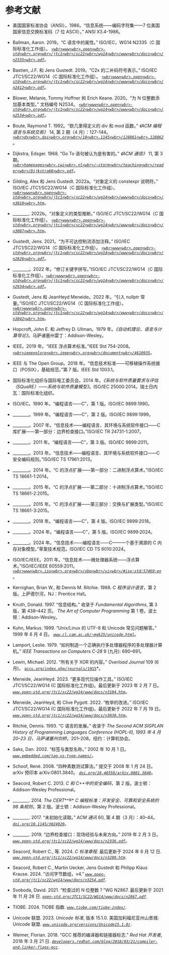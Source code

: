 <hgroup>

# <samp class="SANS_Dogma_OT_Bold_B_11">参考文献</samp>

</hgroup>

+   美国国家标准协会（ANSI）。1986。“信息系统——编码字符集——7 位美国国家信息交换标准码（7 位 ASCII）。” ANSI X3.4-1986。

+   Ballman, Aaron. 2019。“C 语言中的属性。” ISO/IEC，WG14 N2335（C 国际标准化工作组）。 *[`<wbr>www<wbr>.open<wbr>-std<wbr>.org<wbr>/jtc1<wbr>/sc22<wbr>/wg14<wbr>/www<wbr>/docs<wbr>/n2335<wbr>.pdf`](http://www.open-std.org/jtc1/sc22/wg14/www/docs/n2335.pdf)*。

+   Bastien, J.F. 和 Jens Gustedt. 2019。“C2x 的二补码符号表示。” ISO/IEC JTC1/SC22/WG14（C 国际标准化工作组）。 *[`<wbr>www<wbr>.open<wbr>-std<wbr>.org<wbr>/jtc1<wbr>/sc22<wbr>/wg14<wbr>/www<wbr>/docs<wbr>/n2412<wbr>.pdf`](https://www.open-std.org/jtc1/sc22/wg14/www/docs/n2412.pdf)*。

+   Blower, Melanie, Tommy Hoffner 和 Erich Keane. 2020。“为 N 位整数添加基本类型。” 文档编号 N2534。 *[`<wbr>www<wbr>.open<wbr>-std<wbr>.org<wbr>/jtc1<wbr>/sc22<wbr>/wg14<wbr>/www<wbr>/docs<wbr>/n2534<wbr>.pdf`](http://www.open-std.org/jtc1/sc22/wg14/www/docs/n2534.pdf)*。

+   Boute, Raymond T. 1992。“欧几里得定义的 div 和 mod 函数。” *《ACM 编程语言与系统交易》* 14, 第 2 期（4 月）：127–144。 *[`<wbr>dx<wbr>.doi<wbr>.org<wbr>/10<wbr>.1145<wbr>/128861<wbr>.128862`](http://dx.doi.org/10.1145/128861.128862)*。

+   Dijkstra, Edsger. 1968. “Go To 语句被认为是有害的。” *《ACM 通信》* 11, 第 3 期。 *[`<wbr>homepages<wbr>.cwi<wbr>.nl<wbr>/~storm<wbr>/teaching<wbr>/reader<wbr>/Dijkstra68<wbr>.pdf`](https://homepages.cwi.nl/~storm/teaching/reader/Dijkstra68.pdf)*。

+   Gilding, Alex 和 Jens Gustedt. 2022a。“对象定义的 constexpr 说明符。” ISO/IEC JTC1/SC22/WG14（C 国际标准化工作组）。 *[`<wbr>www<wbr>.open<wbr>-std<wbr>.org<wbr>/jtc1<wbr>/sc22<wbr>/wg14<wbr>/www<wbr>/docs<wbr>/n3018<wbr>.htm`](https://www.open-std.org/jtc1/sc22/wg14/www/docs/n3018.htm)*。

+   ________. 2022b。“对象定义的类型推断。” ISO/IEC JTC1/SC22/WG14（C 国际标准化工作组）。 *[`<wbr>www<wbr>.open<wbr>-std<wbr>.org<wbr>/jtc1<wbr>/sc22<wbr>/wg14<wbr>/www<wbr>/docs<wbr>/n3007<wbr>.htm`](https://www.open-std.org/jtc1/sc22/wg14/www/docs/n3007.htm)*。

+   Gustedt, Jens. 2021。“为不可达控制流添加注释。” ISO/IEC JTC1/SC22/WG14（C 国际标准化工作组）。 *[`<wbr>www<wbr>.open<wbr>-std<wbr>.org<wbr>/jtc1<wbr>/sc22<wbr>/wg14<wbr>/www<wbr>/docs<wbr>/n2826<wbr>.pdf`](https://www.open-std.org/jtc1/sc22/wg14/www/docs/n2826.pdf)*。

+   ________。2022 年。“修订关键字拼写。”ISO/IEC JTC1/SC22/WG14（C 国际标准化工作组）。*[`<wbr>www<wbr>.open<wbr>-std<wbr>.org<wbr>/jtc1<wbr>/sc22<wbr>/wg14<wbr>/www<wbr>/docs<wbr>/n2934<wbr>.pdf`](https://www.open-std.org/jtc1/sc22/wg14/www/docs/n2934.pdf)*。

+   Gustedt, Jens 和 JeanHeyd Meneide。2022 年。“引入 nullptr 常量。”ISO/IEC JTC1/SC22/WG14（C 国际标准化工作组）。*[`<wbr>www<wbr>.open<wbr>-std<wbr>.org<wbr>/jtc1<wbr>/sc22<wbr>/wg14<wbr>/www<wbr>/docs<wbr>/n3042<wbr>.htm`](https://www.open-std.org/jtc1/sc22/wg14/www/docs/n3042.htm)*。

+   Hopcroft, John E. 和 Jeffrey D. Ullman。1979 年。*《自动机理论、语言与计算导论》*。马萨诸塞州雷丁：Addison-Wesley。

+   IEEE。2019 年。“IEEE 浮点算术标准。”IEEE Std 754-2008。*[`<wbr>ieeexplore<wbr>.ieee<wbr>.org<wbr>/document<wbr>/4610935`](https://ieeexplore.ieee.org/document/4610935)*。

+   IEEE 与 The Open Group。2018 年。“信息技术标准——可移植操作系统接口（POSIX），基础规范，”第 7 版。IEEE Std 1003.1。

+   国际标准化组织与国际电工委员会。2014 年。*《系统与软件质量要求与评估（SQuaRE）——系统与软件质量模型》*。ISO/IEC 25000:2014。瑞士日内瓦：国际标准化组织。

+   ISO/IEC。1990 年。“编程语言——C”，第 1 版。ISO/IEC 9899:1990。

+   ________。1999 年。“编程语言——C”，第 2 版。ISO/IEC 9899:1999。

+   ________。2007 年。“信息技术——编程语言、其环境与系统软件接口——C 库扩展——第一部分：边界检查接口。”ISO/IEC TR 24731-1:2007。

+   ________。2011 年。“编程语言——C”，第 3 版。ISO/IEC 9899:2011。

+   ________。2013 年。“信息技术——编程语言、其环境与系统软件接口——C 安全编码规则。”ISO/IEC TS 17961:2013。

+   ________。2014 年。“C 的浮点扩展——第一部分：二进制浮点算术。”ISO/IEC TS 18661-1:2014。

+   ________。2015 年。“C 的浮点扩展——第二部分：十进制浮点算术。”ISO/IEC TS 18661-2:2015。

+   ________。2015 年。“C 的浮点扩展——第三部分：交换与扩展类型。”ISO/IEC TS 18661-3:2015。

+   ________。2018 年。“编程语言——C”，第 4 版。ISO/IEC 9899:2018。

+   ________。2024 年。“编程语言——C”，第 5 版。ISO/IEC 9899:2024。

+   ________。2024 年。“信息技术——编程语言——C——一个基于溯源的 C 内存对象模型。”草案技术规范。ISO/IEC CD TS 6010:2024。

+   ISO/IEC/IEEE。2011 年。“信息技术——微处理器系统——浮点算术。”ISO/IEC/IEEE 60559:2011。*[`<wbr>www<wbr>.iso<wbr>.org<wbr>/obp<wbr>/ui<wbr>/#iso:std:57469:en`](https://www.iso.org/obp/ui/#iso:std:57469:en)*。

+   Kernighan, Brian W., 和 Dennis M. Ritchie. 1988\. *C 程序设计语言*，第 2 版。上萨德尔河，NJ：Prentice Hall。

+   Knuth, Donald. 1997\. “信息结构。” 收录于 *Fundamental Algorithms*, 第 3 版，第 438–442 页。 *The Art of Computer Programming* 第 1 卷。波士顿：Addison-Wesley。

+   Kuhn, Markus. 1999\. “Unix/Linux 的 UTF-8 和 Unicode 常见问题解答。” 1999 年 6 月 4 日。 *[`www.cl.cam.ac.uk/~mgk25/unicode.html`](https://www.cl.cam.ac.uk/~mgk25/unicode.html)*。

+   Lamport, Leslie. 1979\. “如何制造一个正确执行多处理器程序的多处理器计算机。” *IEEE Transactions on Computers C-28* 9 (九月): 690–691。

+   Lewin, Michael. 2012\. “所有关于 XOR 的内容。” *Overload Journal* 109 (6 月)。 [`accu.org/index.php/journals/1915`](https://accu.org/index.php/journals/1915)*。

+   Meneide, JeanHeyd. 2023\. “更多现代位操作工具。” ISO/IEC JTC1/SC22/WG14 (C 国际标准化工作组)。最后更新于 2023 年 2 月 7 日。 *[`www.open-std.org/jtc1/sc22/wg14/www/docs/n3104.htm`](https://www.open-std.org/jtc1/sc22/wg14/www/docs/n3104.htm)*。

+   Meneide, JeanHeyd, 和 Clive Pygott. 2022\. “枚举的改进。” ISO/IEC JTC1/SC22/WG14 (C 国际标准化工作组)。最后更新于 2022 年 7 月 19 日。 *[`www.open-std.org/jtc1/sc22/wg14/www/docs/n3030.htm`](https://www.open-std.org/jtc1/sc22/wg14/www/docs/n3030.htm)*。

+   Ritchie, Dennis. 1993\. “C 语言的发展。” 收录于 *The Second ACM SIGPLAN History of Programming Languages Conference (HOPL-II), 1993 年 4 月 20–23 日，马萨诸塞州剑桥*，201–208。纽约：计算机协会。

+   Saks, Dan. 2002\. “标签与类型名称。” 2002 年 10 月 1 日。 *[`www.embedded.com/tag-vs-type-names/`](https://www.embedded.com/tag-vs-type-names/)*。

+   Schoof, René. 2008\. “四种素数测试算法。” 提交于 2008 年 1 月 24 日。arXiv 预印本 arXiv:0801.3840。 *[`doi.org/10.48550/arXiv.0801.3840`](https://doi.org/10.48550/arXiv.0801.3840)*。

+   Seacord, Robert C. 2013\. *C 和 C++中的安全编码*，第 2 版。波士顿：Addison-Wesley Professional。

+   ________. 2014\. *The CERT**^®* *C 编程标准：开发安全、可靠和安全系统的 98 条规则*，第 2 版。波士顿：Addison-Wesley Professional。

+   ________. 2017\. “未初始化读取。” *ACM 通讯* 60, 第 4 期（3 月）：40–44。 *[`doi.org/10.1145/3024920`](https://doi.org/10.1145/3024920)*。

+   ________. 2019\. “边界检查接口：现场经验与未来方向。” 2019 年 2 月 3 日。 *[`www.open-std.org/jtc1/sc22/wg14/www/docs/n2336.pdf`](https://www.open-std.org/jtc1/sc22/wg14/www/docs/n2336.pdf)*。

+   Seacord, Robert C., 等. 2024\. *C 标准章程*. 最后更新于 2024 年 6 月 12 日\. *[`www.open-std.org/jtc1/sc22/wg14/www/docs/n3280.htm`](https://www.open-std.org/jtc1/sc22/wg14/www/docs/n3280.htm)*.

+   Seacord, Robert C., Martin Uecker, Jens Gustedt 和 Philipp Klaus Krause. 2024\. “访问字节数组，v4.” *[`www.open-std.org/jtc1/sc22/wg14/www/docs/n3254.pdf`](https://www.open-std.org/jtc1/sc22/wg14/www/docs/n3254.pdf)*.

+   Svoboda, David. 2021\. “检查过的 N 位整数？”WG N2867\. 最后更新于 2021 年 11 月 28 日\. *[`open-std.org/JTC1/SC22/WG14/www/docs/n2867.pdf`](https://open-std.org/JTC1/SC22/WG14/www/docs/n2867.pdf)*.

+   TIOBE. 2024\. TIOBE 指数. *[`www.tiobe.com/tiobe-index/`](https://www.tiobe.com/tiobe-index/)*.

+   Unicode 联盟. 2023\. *Unicode 标准*, 版本 15.1.0\. 美国加利福尼亚州山景城: Unicode 联盟. *[`www.unicode.org/versions/Unicode15.1.0/`](https://www.unicode.org/versions/Unicode15.1.0/)*.

+   Weimer, Florian. 2018\. “GCC 推荐的编译器和链接器标志.” *Red Hat 开发者*, 2018 年 3 月 21 日\. *[`developers.redhat.com/blog/2018/03/21/compiler-and-linker-flags-gcc`](https://developers.redhat.com/blog/2018/03/21/compiler-and-linker-flags-gcc)*.
